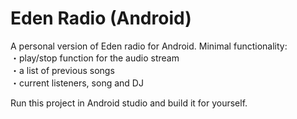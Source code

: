 # Eden Radio (Android)
A personal version of Eden radio for Android.
Minimal functionality:  
・play/stop function for the audio stream  
・a list of previous songs  
・current listeners, song and DJ  
  
Run this project in Android studio and build it for yourself.
